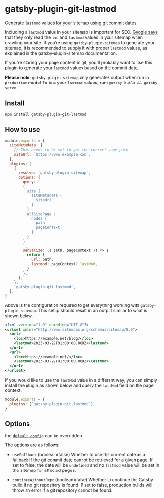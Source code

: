 # gatsby-plugin-git-lastmod

Generate `lastmod` values for your sitemap using git commit dates.

Including a `lastmod` value in your sitemap is important for SEO. [Google says](https://support.google.com/webmasters/answer/183668?hl=en) that they only read the `loc` and `lastmod` values in your sitemap when crawling your site. If you're using `gatsby-plugin-sitemap` to generate your sitemap, it is recommended to supply it with proper `lastmod` values, as explained in the [gatsby-plugin-sitemap documentation](https://www.gatsbyjs.com/plugins/gatsby-plugin-sitemap/#recommended-usage).

If you're storing your page content in git, you'll probably want to use this plugin to generate your `lastmod` values based on the commit date.

**Please note:** `gatsby-plugin-sitemap` only generates output when run in `production` mode! To test your `lastmod` values, run: `gatsby build && gatsby serve`.

## Install

```shell
npm install gatsby-plugin-git-lastmod
```

## How to use

```javascript:title=gatsby-config.js
module.exports = {
  siteMetadata: {
    // This needs to be set to get the correct page path
    siteUrl: `https://www.example.com`,
  },
  plugins: [
    {
      resolve: `gatsby-plugin-sitemap`,
      options: {
        query: `
        {
          site {
            siteMetadata {
              siteUrl
            }
          }
          allSitePage {
            nodes {
              path
              pageContext
            }
          }
        }
        `,
        serialize: ({ path, pageContext }) => {
          return {
            url: path,
            lastmod: pageContext?.lastMod,
          }
        },
      },
    },
    `gatsby-plugin-git-lastmod`,
  ],
}
```

Above is the configuration required to get everything working with `gatsby-plugin-sitemap`. This setup should result in an output similar to what is shown below.

```xml
<?xml version="1.0" encoding="UTF-8"?>
<urlset xmlns="http://www.sitemaps.org/schemas/sitemap/0.9">
  <url>
    <loc>https://example.net/blog/</loc>
    <lastmod>2023-03-22T01:00:00.000Z</lastmod>
  </url>
  <url>
    <loc>https://example.net/</loc>
    <lastmod>2023-03-22T01:00:00.000Z</lastmod>
  </url>
</urlset>
```

If you would like to use the `lastMod` value in a different way, you can simply install the plugin as shown below and query the `lastMod` field on the page context.

```javascript:title=gatsby-config.js
module.exports = {
  plugins: [`gatsby-plugin-git-lastmod`],
}
```

## Options

the [`default config`](https://github.com/vondenstein/gatsby-plugin-git-lastmod/blob/main/src/options-validation.js) can be overridden.

The options are as follows:

- `useFallback` (boolean=false) Whether to use the current date as a fallback if the git commit date cannot be retrieved for a given page. If set to false, the date will be `undefined` and no `lastmod` value will be set in the sitemap for affected pages.

- `continueWithoutRepo` (boolean=false) Whether to continue the Gatsby build if no git repository is found. If set to false, production builds will throw an error if a git repository cannot be found.
